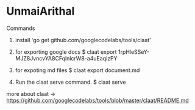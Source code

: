 # UnmaiArithal

Commands
1. install 
'go get github.com/googlecodelabs/tools/claat'

2. for exporting google docs
$ claat export 1rpHleSSeY-MJZ8JvncvYA8CFqlnlcrW8-a4uEaqizPY  

3. for expoting md files 
$ claat export document.md

3. Run the claat serve command.
$ claat serve

more about claat -> https://github.com/googlecodelabs/tools/blob/master/claat/README.md
